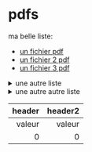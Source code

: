 # pdfs

ma belle liste:

- [un fichier pdf](sonchemin.pdf)
- [un fichier 2 pdf](sonchemin2.pdf)
- [un fichier 3 pdf](sonchemin3.pdf)

<details>
  <summary>
    une autre liste
  </summary>

- hello
- goodbye
</details>


<details>
  <summary>
    une autre autre liste
  </summary>

1. hello
2. goodbye
</details>

|header|header2|
|--:|--:|
|valeur|valeur|
|0|0|
